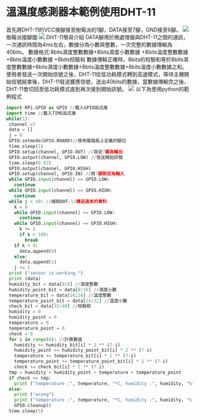# 溫濕度感測器本範例使用DHT-11
首先將DHT-11的VCC接腳接至樹莓派的1腳，DATA接至7腳，GND接至6腳。
![](https://i.imgur.com/UB3hMLH.png)
樹莓派接腳圖
![](https://i.imgur.com/RSxpyxI.png)
DHT-11簡易介紹
DATA腳用於微處理器與DHT-11之間的通訊，一次通訊時間為4ms左右，數據分為小數與整數，一次完整的數據傳輸為40bits。
數據格式:8bits濕度整數數據+8bits濕度小數數據
+8bits溫度整數數據+8bits溫度小數數據
+8bits校驗和
數據傳輸正確時，8bits的校驗和等於8bits濕度整數數據+8bits濕度小數數據+8bits溫度整數數據+8bits溫度小數數據之和。
使用者發送一次開始信號之後，DHT-11從低功耗模式轉到高速模式，等待主機開始信號結束後，DHT-11發送響應信號，送出40bits的數據，當數據傳輸完之後，DHT-11會切回至低功耗模式直到再次接到開始訊號。
![](https://i.imgur.com/ueutZN0.png)
以下為使用python的範例程式
```python
import RPi.GPIO as GPIO //載入GPIO函式庫
import time //載入TIME函式庫
while(1):
 channel =7 
 data = []
 j = 0
 GPIO.setmode(GPIO.BOARD)//使用電路板上定義的腳位
 time.sleep(1)
 GPIO.setup(channel, GPIO.OUT) //設定7腳為輸出
 GPIO.output(channel, GPIO.LOW) //發送開始訊號
 time.sleep(0.02)
 GPIO.output(channel, GPIO.HIGH)
 GPIO.setup(channel, GPIO.IN) //將7腳設定為輸入
 while GPIO.input(channel) == GPIO.LOW:
   continue
 while GPIO.input(channel) == GPIO.HIGH:
   continue
 while j < 40: //擷取DHT-11傳送過來的資料
   k = 0
   while GPIO.input(channel) == GPIO.LOW:
     continue
   while GPIO.input(channel) == GPIO.HIGH:
     k += 1
     if k > 100:
       break
   if k < 8:
     data.append(0)
   else:
     data.append(1)
   j += 1
 print ("sensor is working.")
 print (data)
 humidity_bit = data[0:8] //濕度整數
 humidity_point_bit = data[8:16] //濕度小數
 temperature_bit = data[16:24] //溫度整數
 temperature_point_bit = data[24:32] //溫度小數
 check_bit = data[32:40] //校驗和
 humidity = 0
 humidity_point = 0
 temperature = 0
 temperature_point = 0
 check = 0
 for i in range(8): //計算數值
   humidity += humidity_bit[i] * 2 ** (7-i)
   humidity_point += humidity_point_bit[i] * 2 ** (7-i)
   temperature += temperature_bit[i] * 2 ** (7-i)
   temperature_point += temperature_point_bit[i] * 2 ** (7-i)
   check += check_bit[i] * 2 ** (7-i)
 tmp = humidity + humidity_point + temperature + temperature_point
 if check == tmp:
   print ("temperature :", temperature, "*C, humidity :", humidity, "%")
 else:
   print ("wrong")
   print ("temperature :", temperature, "*C, humidity :", humidity, "% check :", check, ", tmp :", tmp)
   GPIO.cleanup()
 time.sleep(5)
```